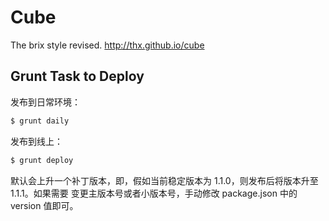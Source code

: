 # Cube

The brix style revised. <http://thx.github.io/cube>

## Grunt Task to Deploy

发布到日常环境：

```bash
$ grunt daily
```

发布到线上：

```bash
$ grunt deploy
```

默认会上升一个补丁版本，即，假如当前稳定版本为 1.1.0，则发布后将版本升至 1.1.1。如果需要
变更主版本号或者小版本号，手动修改 package.json 中的 version 值即可。